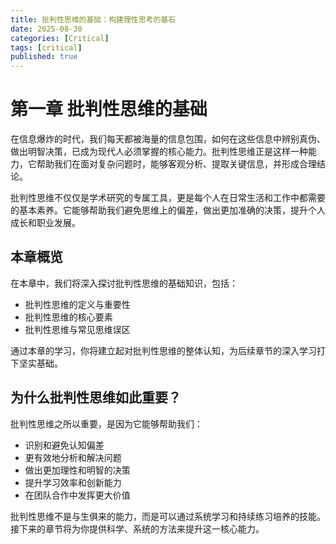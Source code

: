 ```yaml
---
title: 批判性思维的基础：构建理性思考的基石
date: 2025-08-30
categories: [Critical]
tags: [critical]
published: true
---
```


# 第一章 批判性思维的基础

在信息爆炸的时代，我们每天都被海量的信息包围，如何在这些信息中辨别真伪、做出明智决策，已成为现代人必须掌握的核心能力。批判性思维正是这样一种能力，它帮助我们在面对复杂问题时，能够客观分析、提取关键信息，并形成合理结论。

批判性思维不仅仅是学术研究的专属工具，更是每个人在日常生活和工作中都需要的基本素养。它能够帮助我们避免思维上的偏差，做出更加准确的决策，提升个人成长和职业发展。

## 本章概览

在本章中，我们将深入探讨批判性思维的基础知识，包括：
- 批判性思维的定义与重要性
- 批判性思维的核心要素
- 批判性思维与常见思维误区

通过本章的学习，你将建立起对批判性思维的整体认知，为后续章节的深入学习打下坚实基础。

## 为什么批判性思维如此重要？

批判性思维之所以重要，是因为它能够帮助我们：
- 识别和避免认知偏差
- 更有效地分析和解决问题
- 做出更加理性和明智的决策
- 提升学习效率和创新能力
- 在团队合作中发挥更大价值

批判性思维不是与生俱来的能力，而是可以通过系统学习和持续练习培养的技能。接下来的章节将为你提供科学、系统的方法来提升这一核心能力。